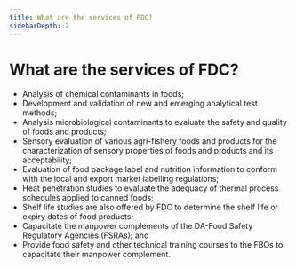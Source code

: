 ```yaml
---
title: What are the services of FDC?
sidebarDepth: 2
---
```


# What are the services of FDC?


 - Analysis of chemical contaminants in foods;
 - Development and validation of new and  emerging analytical test methods;
 - Analysis microbiological contaminants to evaluate  the safety and quality of foods and products;
 - Sensory evaluation of various agri-fishery foods and products for the characterization of sensory properties of  foods and products and its acceptability;
 - Evaluation of food package label and nutrition  information to conform with the local and export market  labelling regulations;
 - Heat penetration studies to evaluate the adequacy of  thermal process schedules applied to canned foods;
 - Shelf life studies are also offered by FDC to determine the shelf  life or expiry dates of food products;
 - Capacitate the manpower complements of the  DA-Food Safety Regulatory Agencies (FSRAs); and
 - Provide food safety and other technical training  courses to the FBOs to capacitate their manpower complement.
